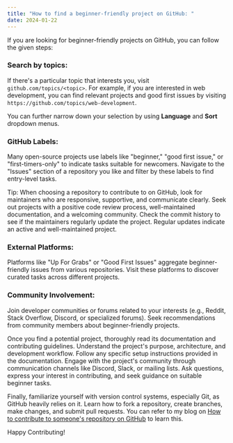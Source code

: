 ```yaml
---
title: "How to find a beginner-friendly project on GitHub: "
date: 2024-01-22
---
```


If you are looking for beginner-friendly projects on GitHub, you can follow the given steps:

### Search by topics:

If there's a particular topic that interests you, visit 
`github.com/topics/<topic>`. 
For example, if you are interested in web development, you can find relevant projects and good first issues by visiting 
`https://github.com/topics/web-development`.

You can further narrow down  your selection by using **Language** and **Sort** dropdown menus.

### GitHub Labels:

Many open-source projects use labels like "beginner," "good first issue," or "first-timers-only" to indicate tasks suitable for newcomers.
Navigate to the "Issues" section of a repository you like and filter by these labels to find entry-level tasks.

Tip: When choosing a repository to contribute to on GitHub, look for maintainers who are responsive, supportive, and communicate clearly. Seek out projects with a positive code review process, well-maintained documentation, and a welcoming community. Check the commit history to see if the maintainers regularly update the project. Regular updates indicate an active and well-maintained project.

### External Platforms:

Platforms like "Up For Grabs" or "Good First Issues" aggregate beginner-friendly issues from various repositories. Visit these platforms to discover curated tasks across different projects.

### Community Involvement:

Join developer communities or forums related to your interests (e.g., Reddit, Stack Overflow, Discord, or specialized forums).
Seek recommendations from community members about beginner-friendly projects.

Once you find a potential project, thoroughly read its documentation and contributing guidelines. Understand the project's purpose, architecture, and development workflow. Follow any specific setup instructions provided in the documentation. Engage with the project's community through communication channels like Discord, Slack, or mailing lists. Ask questions, express your interest in contributing, and seek guidance on suitable beginner tasks. 

Finally, familiarize yourself with version control systems, especially Git, as GitHub heavily relies on it. Learn how to fork a repository, create branches, make changes, and submit pull requests. You can refer to my blog on [How to contribute to someone's repository on GitHub](https://zealshah29.github.io/open-source-documentation/2024/01/17/How-to-contribute-to-someone's-repository-on-github.html) to learn this. 

Happy Contributing!
